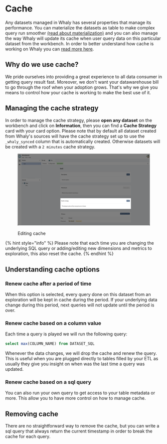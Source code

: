 # Cache

Any datasets managed in Whaly has several properties that manage its performance. You can materialize the datasets as table to make complex query run smoother [(read about materialization)](../model-data/materialization-beta.md#materialize-as-table) and you can also manage the way Whaly will update its cache when user query data on this particular dataset from the workbench. In order to better understand how cache is working on Whaly you can [read more here](../../../technical-deep-dive/caching.md#cache-implementation).

## Why do we use cache?

We pride ourselves into providing a great experience to all data consumer in getting query result fast. Moreover, we don't want your datawarehouse bill to go through the roof when your adoption grows. That's why we give you means to control how your cache is working to make the best use of it.

## Managing the cache strategy

In order to manage the cache strategy, please **open any dataset** on the workbench and click on **Information**, then you can find a **Cache Strategy** card with your card option. Please note that by default all dataset created from Whaly's sources will have the cache strategy set up to use the `_whaly_synced` column that is automatically created. Otherwise datasets will be created with a `2 minutes` cache strategy.

<figure><img src="../../../.gitbook/assets/image.png" alt=""><figcaption><p>Editing cache</p></figcaption></figure>

{% hint style="info" %}
Please note that each time you are changing the underlying SQL query or adding/editing new dimensions and metrics to exploration, this also reset the cache.
{% endhint %}

## Understanding  cache options

### Renew cache after a period of time

When this option is selected, every query done on this dataset from an exploration will be kept in cache during the period. If your underlying data change during this period, next queries will not update until the period is over. &#x20;

### Renew cache based on a column value

Each time a query is played we will run the following query:

```sql
select max(COLUMN_NAME) from DATASET_SQL
```

Whenever the data changes, we will drop the cache and renew the query. This is useful when you are plugged directly to tables filled by your ETL as usually they give you insight on when was the last time a query was updated.

### Renew cache based on a sql query

You can also run your own query to get access to your table metadata or more. This allow you  to have more control on how to manage cache.

## Removing cache

There are no straightforward way to remove the cache, but you can write a sql query that always return the current timestamp in order to break the cache for each query.

